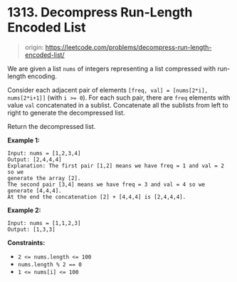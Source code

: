 # 1313. Decompress Run-Length Encoded List

> origin: <https://leetcode.com/problems/decompress-run-length-encoded-list/>

We are given a list `nums` of integers representing a list compressed with
run-length encoding.

Consider each adjacent pair of elements `[freq, val] = [nums[2*i], nums[2*i+1]]`
(with `i >= 0`).  For each such pair, there are `freq` elements with value `val`
concatenated in a sublist. Concatenate all the sublists from left to right to
generate the decompressed list.

Return the decompressed list.

**Example 1:**

```text
Input: nums = [1,2,3,4]
Output: [2,4,4,4]
Explanation: The first pair [1,2] means we have freq = 1 and val = 2 so we
generate the array [2].
The second pair [3,4] means we have freq = 3 and val = 4 so we generate [4,4,4].
At the end the concatenation [2] + [4,4,4] is [2,4,4,4].
```

**Example 2:**

```text
Input: nums = [1,1,2,3]
Output: [1,3,3]
```

**Constraints:**

- `2 <= nums.length <= 100`
- `nums.length % 2 == 0`
- `1 <= nums[i] <= 100`
